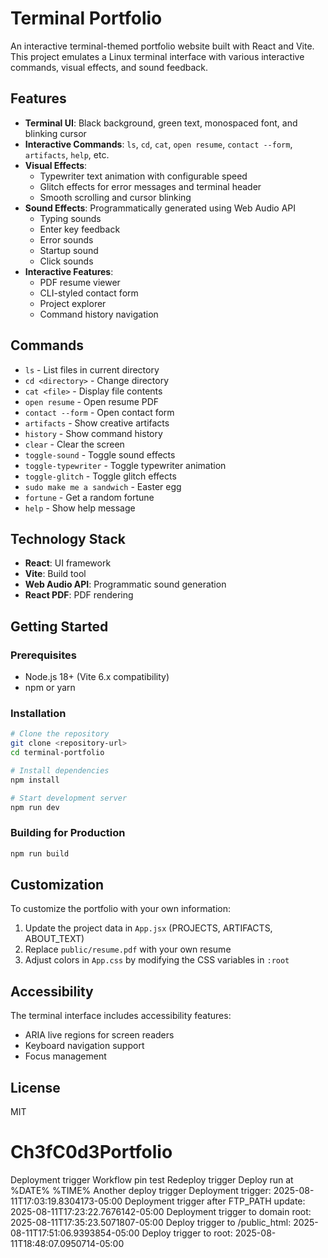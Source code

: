 # Terminal Portfolio

An interactive terminal-themed portfolio website built with React and Vite. This project emulates a Linux terminal interface with various interactive commands, visual effects, and sound feedback.

## Features

- **Terminal UI**: Black background, green text, monospaced font, and blinking cursor
- **Interactive Commands**: `ls`, `cd`, `cat`, `open resume`, `contact --form`, `artifacts`, `help`, etc.
- **Visual Effects**:
  - Typewriter text animation with configurable speed
  - Glitch effects for error messages and terminal header
  - Smooth scrolling and cursor blinking
- **Sound Effects**: Programmatically generated using Web Audio API
  - Typing sounds
  - Enter key feedback
  - Error sounds
  - Startup sound
  - Click sounds
- **Interactive Features**:
  - PDF resume viewer
  - CLI-styled contact form
  - Project explorer
  - Command history navigation

## Commands

- `ls` - List files in current directory
- `cd <directory>` - Change directory
- `cat <file>` - Display file contents
- `open resume` - Open resume PDF
- `contact --form` - Open contact form
- `artifacts` - Show creative artifacts
- `history` - Show command history
- `clear` - Clear the screen
- `toggle-sound` - Toggle sound effects
- `toggle-typewriter` - Toggle typewriter animation
- `toggle-glitch` - Toggle glitch effects
- `sudo make me a sandwich` - Easter egg
- `fortune` - Get a random fortune
- `help` - Show help message

## Technology Stack

- **React**: UI framework
- **Vite**: Build tool
- **Web Audio API**: Programmatic sound generation
- **React PDF**: PDF rendering

## Getting Started

### Prerequisites

- Node.js 18+ (Vite 6.x compatibility)
- npm or yarn

### Installation

```bash
# Clone the repository
git clone <repository-url>
cd terminal-portfolio

# Install dependencies
npm install

# Start development server
npm run dev
```

### Building for Production

```bash
npm run build
```

## Customization

To customize the portfolio with your own information:

1. Update the project data in `App.jsx` (PROJECTS, ARTIFACTS, ABOUT_TEXT)
2. Replace `public/resume.pdf` with your own resume
3. Adjust colors in `App.css` by modifying the CSS variables in `:root`

## Accessibility

The terminal interface includes accessibility features:

- ARIA live regions for screen readers
- Keyboard navigation support
- Focus management

## License

MIT
# Ch3fC0d3Portfolio
Deployment
trigger
Workflow
pin
test
Redeploy
trigger
Deploy
run
at
%DATE%
%TIME%
Another
deploy
trigger
Deployment trigger: 2025-08-11T17:03:19.8304173-05:00
Deployment trigger after FTP_PATH update: 2025-08-11T17:23:22.7676142-05:00
Deployment trigger to domain root: 2025-08-11T17:35:23.5071807-05:00
Deploy trigger to /public_html: 2025-08-11T17:51:06.9393854-05:00
Deploy trigger to root: 2025-08-11T18:48:07.0950714-05:00
